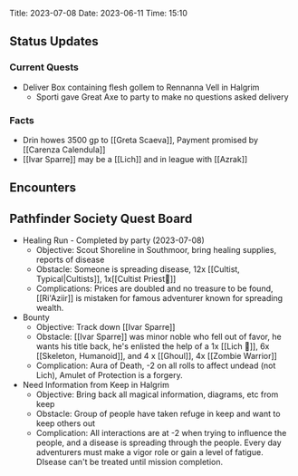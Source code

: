 
Title: 2023-07-08 
Date: 2023-06-11 
Time: 15:10 

## Status Updates

### Current Quests

- Deliver Box containing flesh gollem to Rennanna Vell in Halgrim
	- Sporti gave Great Axe to party to make no questions asked delivery 

### Facts
- Drin howes 3500 gp to [[Greta Scaeva]],  Payment promised by [[Carenza Calendula]]
- [[Ivar Sparre]] may be a [[Lich]] and in league with [[Azrak]]

## Encounters


## Pathfinder Society Quest Board

- Healing Run - Completed by party (2023-07-08)
	- Objective: Scout Shoreline in Southmoor, bring healing supplies, reports of disease
	- Obstacle:  Someone is spreading disease, 12x [[Cultist, Typical|Cultists]], 1x[[Cultist Priest💢]]
	- Complications: Prices are doubled and no treasure to be found, [[Ri'Aziir]] is mistaken for famous adventurer known for spreading wealth.
- Bounty
	- Objective: Track down [[Ivar Sparre]]
	- Obstacle: [[Ivar Sparre]] was minor noble who fell out of favor, he wants his title back, he's enlisted the help of a 1x [[Lich 💢]], 6x [[Skeleton, Humanoid]], and 4 x [[Ghoul]], 4x [[Zombie Warrior]]
	- Complication: Aura of Death, -2 on all rolls to affect undead (not Lich), Amulet of Protection is a forgery.
- Need Information from Keep in Halgrim
	- Objective: Bring back all magical information, diagrams, etc from keep
	- Obstacle: Group of people have taken refuge in keep and want to keep others out
	- Complication: All interactions are at -2 when trying to influence the people, and a disease is spreading through the people.   Every day adventurers must make a vigor role or gain a level of fatigue.  DIsease can't be treated until mission completion.
